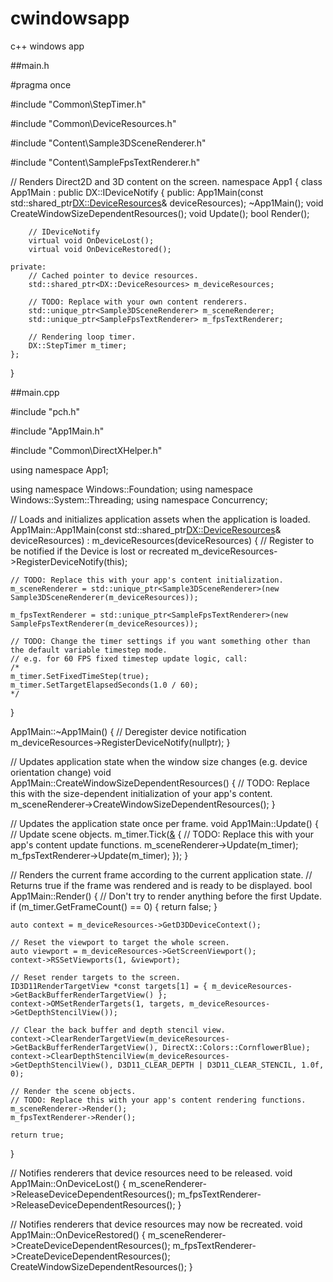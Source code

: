 # cwindowsapp
c++ windows app


##main.h

\#pragma once

\#include "Common\StepTimer.h"

\#include "Common\DeviceResources.h"

\#include "Content\Sample3DSceneRenderer.h"

\#include "Content\SampleFpsTextRenderer.h"

// Renders Direct2D and 3D content on the screen.
namespace App1
{
	class App1Main : public DX::IDeviceNotify
	{
	public:
		App1Main(const std::shared_ptr<DX::DeviceResources>& deviceResources);
		~App1Main();
		void CreateWindowSizeDependentResources();
		void Update();
		bool Render();

		// IDeviceNotify
		virtual void OnDeviceLost();
		virtual void OnDeviceRestored();

	private:
		// Cached pointer to device resources.
		std::shared_ptr<DX::DeviceResources> m_deviceResources;

		// TODO: Replace with your own content renderers.
		std::unique_ptr<Sample3DSceneRenderer> m_sceneRenderer;
		std::unique_ptr<SampleFpsTextRenderer> m_fpsTextRenderer;

		// Rendering loop timer.
		DX::StepTimer m_timer;
	};
}


##main.cpp

\#include "pch.h"

\#include "App1Main.h"

\#include "Common\DirectXHelper.h"

using namespace App1;

using namespace Windows::Foundation;
using namespace Windows::System::Threading;
using namespace Concurrency;

// Loads and initializes application assets when the application is loaded.
App1Main::App1Main(const std::shared_ptr<DX::DeviceResources>& deviceResources) :
	m_deviceResources(deviceResources)
{
	// Register to be notified if the Device is lost or recreated
	m_deviceResources->RegisterDeviceNotify(this);

	// TODO: Replace this with your app's content initialization.
	m_sceneRenderer = std::unique_ptr<Sample3DSceneRenderer>(new Sample3DSceneRenderer(m_deviceResources));

	m_fpsTextRenderer = std::unique_ptr<SampleFpsTextRenderer>(new SampleFpsTextRenderer(m_deviceResources));

	// TODO: Change the timer settings if you want something other than the default variable timestep mode.
	// e.g. for 60 FPS fixed timestep update logic, call:
	/*
	m_timer.SetFixedTimeStep(true);
	m_timer.SetTargetElapsedSeconds(1.0 / 60);
	*/
}

App1Main::~App1Main()
{
	// Deregister device notification
	m_deviceResources->RegisterDeviceNotify(nullptr);
}

// Updates application state when the window size changes (e.g. device orientation change)
void App1Main::CreateWindowSizeDependentResources() 
{
	// TODO: Replace this with the size-dependent initialization of your app's content.
	m_sceneRenderer->CreateWindowSizeDependentResources();
}

// Updates the application state once per frame.
void App1Main::Update() 
{
	// Update scene objects.
	m_timer.Tick([&]()
	{
		// TODO: Replace this with your app's content update functions.
		m_sceneRenderer->Update(m_timer);
		m_fpsTextRenderer->Update(m_timer);
	});
}

// Renders the current frame according to the current application state.
// Returns true if the frame was rendered and is ready to be displayed.
bool App1Main::Render() 
{
	// Don't try to render anything before the first Update.
	if (m_timer.GetFrameCount() == 0)
	{
		return false;
	}

	auto context = m_deviceResources->GetD3DDeviceContext();

	// Reset the viewport to target the whole screen.
	auto viewport = m_deviceResources->GetScreenViewport();
	context->RSSetViewports(1, &viewport);

	// Reset render targets to the screen.
	ID3D11RenderTargetView *const targets[1] = { m_deviceResources->GetBackBufferRenderTargetView() };
	context->OMSetRenderTargets(1, targets, m_deviceResources->GetDepthStencilView());

	// Clear the back buffer and depth stencil view.
	context->ClearRenderTargetView(m_deviceResources->GetBackBufferRenderTargetView(), DirectX::Colors::CornflowerBlue);
	context->ClearDepthStencilView(m_deviceResources->GetDepthStencilView(), D3D11_CLEAR_DEPTH | D3D11_CLEAR_STENCIL, 1.0f, 0);

	// Render the scene objects.
	// TODO: Replace this with your app's content rendering functions.
	m_sceneRenderer->Render();
	m_fpsTextRenderer->Render();

	return true;
}

// Notifies renderers that device resources need to be released.
void App1Main::OnDeviceLost()
{
	m_sceneRenderer->ReleaseDeviceDependentResources();
	m_fpsTextRenderer->ReleaseDeviceDependentResources();
}

// Notifies renderers that device resources may now be recreated.
void App1Main::OnDeviceRestored()
{
	m_sceneRenderer->CreateDeviceDependentResources();
	m_fpsTextRenderer->CreateDeviceDependentResources();
	CreateWindowSizeDependentResources();
}
